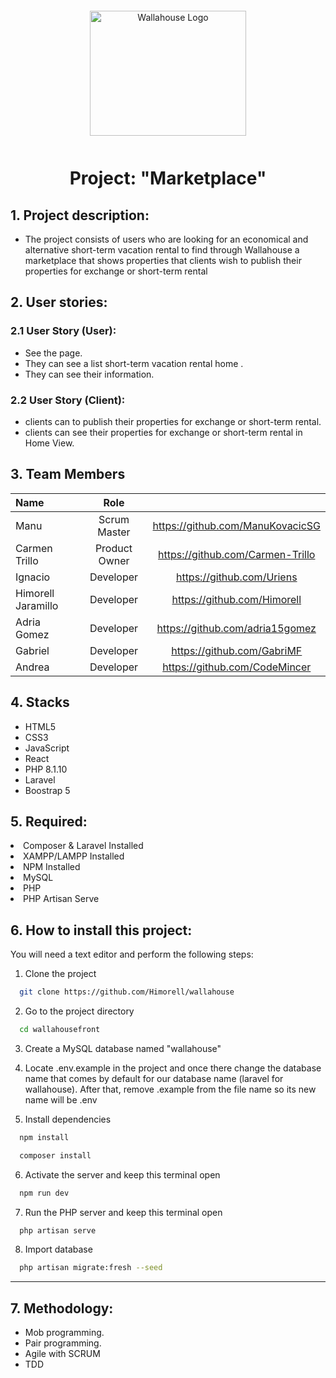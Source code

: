 <div align="center">
<img style="width:250px; height:200px; margin:12px" src="src/Assets/Landing/wallahouselogo.svg"  alt="Wallahouse Logo"/>
</div>
  
<h1 align="center">Project: "Marketplace"</h1>

<h2>1. Project description:</h2>
<ul>
<li>The project consists of users who are looking for an economical and alternative short-term vacation rental to find through Wallahouse a marketplace that shows properties that clients wish to publish their properties for exchange or short-term rental</li>
</ul>

<h2>2. User stories:</h2>

<h3>2.1 User Story (User):</h3>
<ul>
<li>See the page.</li>
<li>They can see a list short-term vacation rental home .</li>
<li>They can see their information.</li>
</ul>

<h3>2.2 User Story (Client):</h3>
<ul>
<li>clients can to publish their properties for exchange or short-term rental.</li>
<li>clients can see their properties for exchange or short-term rental in Home View.</li>
</ul>

## 3. Team Members

| Name | Role | |
| :--- | :---: | :---: |
| Manu |  Scrum Master | https://github.com/ManuKovacicSG |
| Carmen Trillo | Product Owner | https://github.com/Carmen-Trillo |
| Ignacio  | Developer | https://github.com/Uriens |
| Himorell Jaramillo | Developer | https://github.com/Himorell |
| Adria Gomez| Developer| https://github.com/adria15gomez|
| Gabriel | Developer | https://github.com/GabriMF |
| Andrea | Developer| https://github.com/CodeMincer|


<h2>4. Stacks</h2>
<ul>
<li>HTML5</li>
<li>CSS3</li>
<li>JavaScript</li>
<li>React</li>
<li>PHP 8.1.10</li>
<li>Laravel</li>
<li>Boostrap 5</li>
</ul>

<h2>5. Required:</h2>
<li>Composer & Laravel Installed</li>
<li>XAMPP/LAMPP Installed</li>
<li>NPM Installed</li>
<li>MySQL</li>
<li>PHP</li>
<li>PHP Artisan Serve</li>

<h2>6. How to install this project:</h2>

You will need a text editor and perform the following steps:

1. Clone the project
```bash
  git clone https://github.com/Himorell/wallahouse
```

2. Go to the project directory
```bash
  cd wallahousefront
```

3. Create a MySQL database named "wallahouse"

4. Locate .env.example in the project and once there change the database name that comes by default for our database name (laravel for wallahouse). After that, remove .example from the file name so its new name will be .env

5. Install dependencies
```bash
  npm install
```
```bash
  composer install
```

6. Activate the server and keep this terminal open
```bash
  npm run dev
```

7. Run the PHP server and keep this terminal open
```bash
  php artisan serve
```

8. Import database
```bash
  php artisan migrate:fresh --seed
```

***


<h2>7. Methodology:</h2>
<ul>
<li>Mob programming.</li>
<li>Pair programming.</li>
<li>Agile with SCRUM</li>
<li>TDD</li>

